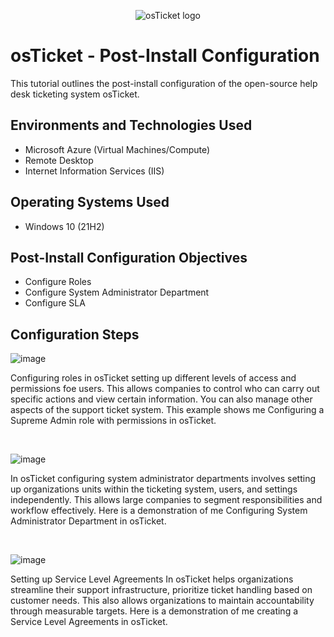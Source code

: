 <p align="center">
<img src="https://i.imgur.com/Clzj7Xs.png" alt="osTicket logo"/>
</p>

<h1>osTicket - Post-Install Configuration</h1>
This tutorial outlines the post-install configuration of the open-source help desk ticketing system osTicket.<br />






<h2>Environments and Technologies Used</h2>

- Microsoft Azure (Virtual Machines/Compute)
- Remote Desktop
- Internet Information Services (IIS)

<h2>Operating Systems Used </h2>

- Windows 10</b> (21H2)

<h2>Post-Install Configuration Objectives</h2>

- Configure Roles
- Configure System Administrator Department
- Configure SLA    
  

<h2>Configuration Steps</h2>

<p>

![image](https://github.com/alhutchinson/Post-Install-Configuration/assets/171261246/b1011e33-e986-48fc-898e-24b35f9f4940)

</p>
<p>
Configuring roles in osTicket setting up different levels of access and permissions foe users. This allows companies to control who can carry out specific actions and view certain information. You can also manage other aspects of the support ticket system. This example shows me Configuring a Supreme Admin role with permissions in osTicket.
</p>
<br />

<p>

![image](https://github.com/alhutchinson/Post-Install-Configuration/assets/171261246/ec6cc3ec-440b-4868-99a1-998fad3bd5eb)

</p>
<p>
In osTicket configuring system administrator departments involves setting up organizations units within the ticketing system, users, and settings independently. This allows large companies to segment responsibilities and workflow effectively. Here is a demonstration of me Configuring System Administrator Department in osTicket.
</p>
<br />

<p>


![image](https://github.com/alhutchinson/Post-Install-Configuration/assets/171261246/44107fc5-658c-4006-8670-b6c151a29041)

<p>
Setting up Service Level Agreements In osTicket helps organizations streamline their support infrastructure, prioritize ticket handling based on customer needs. This also allows organizations to maintain accountability through measurable targets. Here is a demonstration of me creating a Service Level Agreements in osTicket.
</p>
<br />
